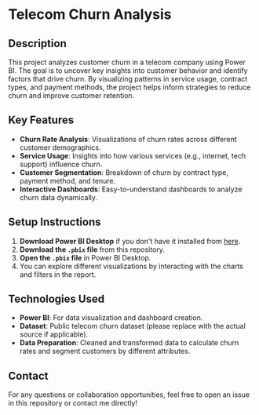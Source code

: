 # Telecom Churn Analysis

## Description
This project analyzes customer churn in a telecom company using Power BI. The goal is to uncover key insights into customer behavior and identify factors that drive churn. By visualizing patterns in service usage, contract types, and payment methods, the project helps inform strategies to reduce churn and improve customer retention.

## Key Features
- **Churn Rate Analysis**: Visualizations of churn rates across different customer demographics.
- **Service Usage**: Insights into how various services (e.g., internet, tech support) influence churn.
- **Customer Segmentation**: Breakdown of churn by contract type, payment method, and tenure.
- **Interactive Dashboards**: Easy-to-understand dashboards to analyze churn data dynamically.

## Setup Instructions
1. **Download Power BI Desktop** if you don't have it installed from [here](https://powerbi.microsoft.com/downloads/).
2. **Download the `.pbix` file** from this repository.
3. **Open the `.pbix` file** in Power BI Desktop.
4. You can explore different visualizations by interacting with the charts and filters in the report.

## Technologies Used
- **Power BI**: For data visualization and dashboard creation.
- **Dataset**: Public telecom churn dataset (please replace with the actual source if applicable).
- **Data Preparation**: Cleaned and transformed data to calculate churn rates and segment customers by different attributes.

## Contact
For any questions or collaboration opportunities, feel free to open an issue in this repository or contact me directly!
